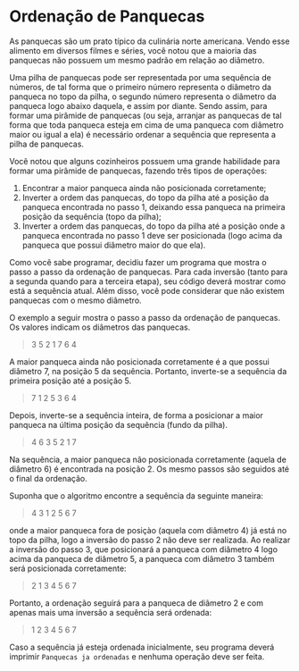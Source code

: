 # Ordenação de Panquecas
As panquecas são um prato típico da culinária norte americana. Vendo esse alimento em diversos filmes e séries, você notou que a maioria das panquecas não possuem um mesmo padrão em relação ao diâmetro.

Uma pilha de panquecas pode ser representada por uma sequência de números, de tal forma que o primeiro número representa o diâmetro da panqueca no topo da pilha, o segundo número representa o diâmetro da panqueca logo abaixo daquela, e assim por diante. Sendo assim, para formar uma pirâmide de panquecas (ou seja, arranjar as panquecas de tal forma que toda panqueca esteja em cima de uma panqueca com diâmetro maior ou igual a ela) é necessário ordenar a sequência que representa a pilha de panquecas.

Você notou que alguns cozinheiros possuem uma grande habilidade para formar uma pirâmide de panquecas, fazendo três tipos de operações:

1. Encontrar a maior panqueca ainda não posicionada corretamente;
2. Inverter a ordem das panquecas, do topo da pilha até a posição da panqueca encontrada no passo 1, deixando essa panqueca na primeira posição da sequência (topo da pilha);
3. Inverter a ordem das panquecas, do topo da pilha até a posição onde a panqueca encontrada no passo 1 deve ser posicionada (logo acima da panqueca que possui diâmetro maior do que ela).

Como você sabe programar, decidiu fazer um programa que mostra o passo a passo da ordenação de panquecas. Para cada inversão (tanto para a segunda quando para a terceira etapa), seu código deverá mostrar como está a sequência atual. Além disso, você pode considerar que não existem panquecas com o mesmo diâmetro.

O exemplo a seguir mostra o passo a passo da ordenação de panquecas. Os valores indicam os diâmetros das panquecas.

> 3 5 2 1 7 6 4

A maior panqueca ainda não posicionada corretamente é a que possui diâmetro 7, na posição 5 da sequência. Portanto, inverte-se a sequência da primeira posição até a posição 5.

> 7 1 2 5 3 6 4

Depois, inverte-se a sequência inteira, de forma a posicionar a maior panqueca na última posição da sequência (fundo da pilha).

> 4 6 3 5 2 1 7

Na sequência, a maior panqueca não posicionada corretamente (aquela de diâmetro 6) é encontrada na posição 2. Os mesmo passos são seguidos até o final da ordenação.

Suponha que o algoritmo encontre a sequência da seguinte maneira:

> 4 3 1 2 5 6 7

onde a maior panqueca fora de posiçào (aquela com diâmetro 4) já está no topo da pilha, logo a inversão do passo 2 não deve ser realizada. Ao realizar a inversão do passo 3, que posicionará a panqueca com diâmetro 4 logo acima da panqueca de diâmetro 5, a panqueca com diâmetro 3 também será posicionada corretamente:

> 2 1 3 4 5 6 7

Portanto, a ordenação seguirá para a panqueca de diâmetro 2 e com apenas mais uma inversão a sequência será ordenada:

> 1 2 3 4 5 6 7

Caso a sequência já esteja ordenada inicialmente, seu programa deverá imprimir ``Panquecas ja ordenadas`` e nenhuma operação deve ser feita.
#
